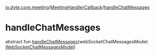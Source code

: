 [io.dyte.core.meeting](../index.md)/[MeetingHandlerCallback](index.md)/[handleChatMessages](handle-chat-messages.md)

# handleChatMessages


abstract fun [handleChatMessages](handle-chat-messages.md)(webSocketChatMessagesModel: [WebSocketChatMessagesModel](../../com.dyte.mobilecorekmm.meeting.events.payloadmodel.inbound/-web-socket-chat-messages-model/index.md))
